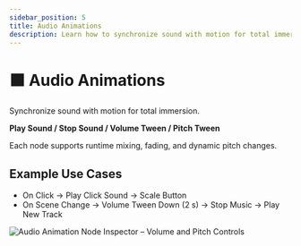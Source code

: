 ```yaml
---
sidebar_position: 5
title: Audio Animations
description: Learn how to synchronize sound with motion for total immersion.
---
```


# 🟧 Audio Animations

Synchronize sound with motion for total immersion.

**Play Sound / Stop Sound / Volume Tween / Pitch Tween**

Each node supports runtime mixing, fading, and dynamic pitch changes.

## Example Use Cases
- On Click → Play Click Sound → Scale Button
- On Scene Change → Volume Tween Down (2 s) → Stop Music → Play New Track

![Audio Animation Node Inspector – Volume and Pitch Controls](/img/animation-modules/18-audio-animation-volume-pitch.png)
